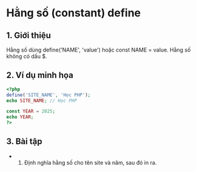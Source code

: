 # Hằng số (constant) define

## 1. Giới thiệu
Hằng số dùng define('NAME', 'value') hoặc const NAME = value. Hằng số không có dấu $.

## 2. Ví dụ minh họa

```php
<?php
define('SITE_NAME', 'Học PHP');
echo SITE_NAME; // Học PHP

const YEAR = 2025;
echo YEAR;
?>
```

## 3. Bài tập
- 1. Định nghĩa hằng số cho tên site và năm, sau đó in ra.
